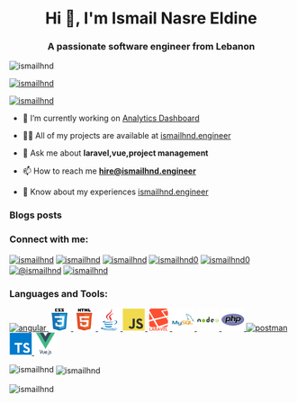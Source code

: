 <h1 align="center">Hi 👋, I'm Ismail Nasre Eldine</h1>
<h3 align="center">A passionate software engineer from Lebanon</h3>

<p align="left"> <img src="https://komarev.com/ghpvc/?username=ismailhnd&label=Profile%20views&color=0e75b6&style=flat" alt="ismailhnd" /> </p>

<p align="left"> <a href="https://github.com/ryo-ma/github-profile-trophy"><img src="https://github-profile-trophy.vercel.app/?username=ismailhnd" alt="ismailhnd" /></a> </p>

<p align="left"> <a href="https://twitter.com/ismailhnd" target="blank"><img src="https://img.shields.io/twitter/follow/ismailhnd?logo=twitter&style=for-the-badge" alt="ismailhnd" /></a> </p>

- 🔭 I’m currently working on [Analytics Dashboard](https://analytics.qrbring.com)

- 👨‍💻 All of my projects are available at [ismailhnd.engineer](ismailhnd.engineer)

- 💬 Ask me about **laravel,vue,project management**

- 📫 How to reach me **hire@ismailhnd.engineer**

- 📄 Know about my experiences [ismailhnd.engineer](ismailhnd.engineer)

### Blogs posts
<!-- BLOG-POST-LIST:START -->
<!-- BLOG-POST-LIST:END -->

<h3 align="left">Connect with me:</h3>
<p align="left">
<a href="https://dev.to/ismailhnd" target="blank"><img align="center" src="https://raw.githubusercontent.com/rahuldkjain/github-profile-readme-generator/master/src/images/icons/Social/devto.svg" alt="ismailhnd" height="30" width="40" /></a>
<a href="https://twitter.com/ismailhnd" target="blank"><img align="center" src="https://raw.githubusercontent.com/rahuldkjain/github-profile-readme-generator/master/src/images/icons/Social/twitter.svg" alt="ismailhnd" height="30" width="40" /></a>
<a href="https://linkedin.com/in/ismailhnd" target="blank"><img align="center" src="https://raw.githubusercontent.com/rahuldkjain/github-profile-readme-generator/master/src/images/icons/Social/linked-in-alt.svg" alt="ismailhnd" height="30" width="40" /></a>
<a href="https://fb.com/ismailhnd0" target="blank"><img align="center" src="https://raw.githubusercontent.com/rahuldkjain/github-profile-readme-generator/master/src/images/icons/Social/facebook.svg" alt="ismailhnd0" height="30" width="40" /></a>
<a href="https://instagram.com/ismailhnd0" target="blank"><img align="center" src="https://raw.githubusercontent.com/rahuldkjain/github-profile-readme-generator/master/src/images/icons/Social/instagram.svg" alt="ismailhnd0" height="30" width="40" /></a>
<a href="https://medium.com/@ismailhnd" target="blank"><img align="center" src="https://raw.githubusercontent.com/rahuldkjain/github-profile-readme-generator/master/src/images/icons/Social/medium.svg" alt="@ismailhnd" height="30" width="40" /></a>
<a href="https://www.youtube.com/c/ismailhnd" target="blank"><img align="center" src="https://raw.githubusercontent.com/rahuldkjain/github-profile-readme-generator/master/src/images/icons/Social/youtube.svg" alt="ismailhnd" height="30" width="40" /></a>
</p>

<h3 align="left">Languages and Tools:</h3>
<p align="left"> <a href="https://angular.io" target="_blank" rel="noreferrer"> <img src="https://angular.io/assets/images/logos/angular/angular.svg" alt="angular" width="40" height="40"/> </a> <a href="https://www.w3schools.com/css/" target="_blank" rel="noreferrer"> <img src="https://raw.githubusercontent.com/devicons/devicon/master/icons/css3/css3-original-wordmark.svg" alt="css3" width="40" height="40"/> </a> <a href="https://www.w3.org/html/" target="_blank" rel="noreferrer"> <img src="https://raw.githubusercontent.com/devicons/devicon/master/icons/html5/html5-original-wordmark.svg" alt="html5" width="40" height="40"/> </a> <a href="https://www.java.com" target="_blank" rel="noreferrer"> <img src="https://raw.githubusercontent.com/devicons/devicon/master/icons/java/java-original.svg" alt="java" width="40" height="40"/> </a> <a href="https://developer.mozilla.org/en-US/docs/Web/JavaScript" target="_blank" rel="noreferrer"> <img src="https://raw.githubusercontent.com/devicons/devicon/master/icons/javascript/javascript-original.svg" alt="javascript" width="40" height="40"/> </a> <a href="https://laravel.com/" target="_blank" rel="noreferrer"> <img src="https://raw.githubusercontent.com/devicons/devicon/master/icons/laravel/laravel-plain-wordmark.svg" alt="laravel" width="40" height="40"/> </a> <a href="https://www.mysql.com/" target="_blank" rel="noreferrer"> <img src="https://raw.githubusercontent.com/devicons/devicon/master/icons/mysql/mysql-original-wordmark.svg" alt="mysql" width="40" height="40"/> </a> <a href="https://nodejs.org" target="_blank" rel="noreferrer"> <img src="https://raw.githubusercontent.com/devicons/devicon/master/icons/nodejs/nodejs-original-wordmark.svg" alt="nodejs" width="40" height="40"/> </a> <a href="https://www.php.net" target="_blank" rel="noreferrer"> <img src="https://raw.githubusercontent.com/devicons/devicon/master/icons/php/php-original.svg" alt="php" width="40" height="40"/> </a> <a href="https://postman.com" target="_blank" rel="noreferrer"> <img src="https://www.vectorlogo.zone/logos/getpostman/getpostman-icon.svg" alt="postman" width="40" height="40"/> </a> <a href="https://www.typescriptlang.org/" target="_blank" rel="noreferrer"> <img src="https://raw.githubusercontent.com/devicons/devicon/master/icons/typescript/typescript-original.svg" alt="typescript" width="40" height="40"/> </a> <a href="https://vuejs.org/" target="_blank" rel="noreferrer"> <img src="https://raw.githubusercontent.com/devicons/devicon/master/icons/vuejs/vuejs-original-wordmark.svg" alt="vuejs" width="40" height="40"/> </a> </p>

<p><img align="left" src="https://github-readme-stats.vercel.app/api/top-langs?username=ismailhnd&show_icons=true&locale=en&layout=compact" alt="ismailhnd" /></p>

<p>&nbsp;<img align="center" src="https://github-readme-stats.vercel.app/api?username=ismailhnd&show_icons=true&locale=en" alt="ismailhnd" /></p>

<p><img align="center" src="https://github-readme-streak-stats.herokuapp.com/?user=ismailhnd&" alt="ismailhnd" /></p>
